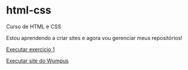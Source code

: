 # html-css
 Curso de HTML e CSS 

Estou aprendendo a criar sites e agora vou gerenciar meus repositórios!

<a href="https://aufieri.github.io/html-css/Modulo1/ex001"> Executar exercicio 1 </a>

<a href="https://aufieri.github.io/html-css/Projetos/Site.mascote/"> Executar site do Wumpus </a>